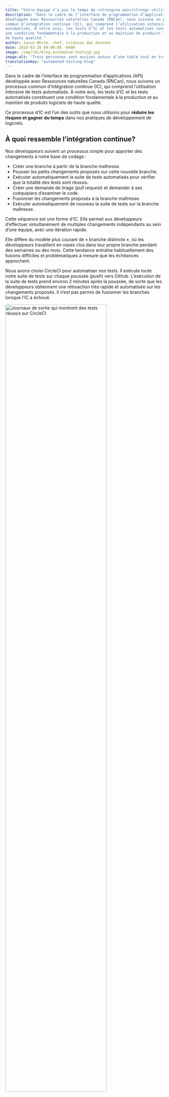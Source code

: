 ```yaml
---
title: "Votre équipe n’a pas le temps de <strong>ne pas</strong> utiliser les tests automatisés"
description: "Dans le cadre de l’interface de programmation d’applications (API)
développée avec Ressources naturelles Canada (RNCan), nous suivons un processus
commun d’intégration continue (IC), qui comprend l’utilisation intensive de tests
automatisés. À notre avis, les tests d’IC et les tests automatisés constituent
une condition fondamentale à la production et au maintien de produits logiciels
de haute qualité."
author: Jason White, chef, sciences des données
date: 2018-03-26 09:00:00 -0400
image: /img/cds/blog-automated-testing.jpg
image-alt: "Trois personnes sont assises autour d’une table tout en travaillant sur des ordinateurs portables. Une personne montre du doigt l’écran de la personne en face d’elle qui montre un signe d’accord."
translationKey: "automated-testing-blog"
---
```


Dans le cadre de l’interface de programmation d’applications (API) développée avec Ressources naturelles Canada (RNCan), nous suivons un processus commun d’intégration continue (IC), qui comprend l’utilisation intensive de tests automatisés. À notre avis, les tests d’IC et les tests automatisés constituent une condition fondamentale à la production et au maintien de produits logiciels de haute qualité.

Ce processus d’IC est l’un des outils que nous utilisons pour **réduire les risques et gagner du temps** dans nos pratiques de développement de logiciels.

## À quoi ressemble l’intégration continue?

Nos développeurs suivent un processus simple pour apporter des changements à notre base de codage&nbsp;:

* Créer une branche à partir de la branche maîtresse.
* Pousser les petits changements proposés sur cette nouvelle branche.
* Exécuter automatiquement la suite de tests automatisés pour vérifier que la totalité des tests sont réussis.
* Créer une demande de tirage (*pull request*) et demander à ses coéquipiers d’examiner le code.
* Fusionner les changements proposés à la branche maîtresse.
* Exécuter automatiquement de nouveau la suite de tests sur la branche maîtresse.

Cette séquence est une forme d’IC. Elle permet aux développeurs d’effectuer simultanément de multiples changements indépendants au sein d’une équipe, avec une itération rapide.

Elle diffère du modèle plus courant de « branche distincte », où les développeurs travaillent en vases clos dans leur propre branche pendant des semaines ou des mois. Cette tendance entraîne habituellement des fusions difficiles et problématiques à mesure que les échéances approchent.

Nous avons choisi CircleCI pour automatiser nos tests. Il exécute toute notre suite de tests sur chaque poussée (*push*) vers Github. L’exécution de la suite de tests prend environ 2 minutes après la poussée, de sorte que les développeurs obtiennent une rétroaction très rapide et automatisée sur les changements proposés. Il n’est pas permis de fusionner les branches lorsque l’IC a échoué.

<img width="80%" alt="Journaux de sortie qui montrent des tests réussis sur CircleCI" src="/img/cds/nrcan3-img1.png">

Réussite de l’exécution de l’IC

<img width="80%" alt="Journaux de sortie qui montrent trois tests réussis et un test échoué sur CircleCI" src="/img/cds/nrcan3-img2.png">
<img width="80%" alt="Journaux de sortie qui montrent un test échoué" src="/img/cds/nrcan3-img3.png">

Échec de l’exécution de l’IC

La branche maîtresse ne peut jamais demeurer en état de défaillance. Cet état, connu sous le nom de « branche maîtresse cassée » ou de « branche maîtresse rouge », est traité comme une situation urgente qui doit être corrigée immédiatement, d’ordinaire simplement en revenant sur le changement qui l’a compromise.

## C’est bien, mais qu’en est-il du temps et des coûts?

Il a fallu environ 45 minutes pour configurer CircleCI afin d’exécuter une suite de tests existante. La suite de tests prend environ 2 minutes à chaque fois. Le recours à CircleCI dans ce projet nous coûte environ 50 $ par mois (50 $ par mois, et non 50 $ par mois par utilisateur).

Lorsque nous discutons de ces efforts avec d’autres équipes, elles affirment souvent qu’elles aimeraient suivre cette approche, mais qu’elles n’ont pas assez de temps. Nous ne sommes pas d’accord&nbsp;: votre équipe n’a pas le temps de **ne pas** utiliser les tests automatisés. À court terme, c’est peut-être correct (discutable), mais ce n’est certainement pas logique à moyen et à long terme.

Une suite de tests fiable et complète offre de nombreux avantages à long terme&nbsp;:

* Les nouveaux membres de l’équipe ou les membres moins expérimentés peuvent être intégrés rapidement et en toute sécurité.
* Les développeurs sont en mesure de fournir le code rapidement et avec confiance.
* Les étapes de test distinctes sont inutiles, ce qui améliore la vitesse d’itération.

## Attendez, vous n’avez pas de testeurs de logiciels distincts?

C’est exact. L’idée selon laquelle les développeurs ne devraient pas tester leur propre code est franchement dépassée. Des modèles comme le [développement piloté par les tests](https://fr.wikipedia.org/wiki/Test_driven_development) sont des pratiques modernes qui donnent lieu à un code de qualité supérieure et qui sont courantes dans l’industrie aujourd’hui.

Avec cette approche, une fonction de test distincte est contre-productive, car elle externalise la responsabilité de la qualité des codes en dehors de l’équipe de développement. Le repérage des bogues devient le problème de quelqu’un d’autre, et celanne favorise pas le développement de logiciels de bonne qualité. Par conséquent, nous n’avons pas besoin de spécialistes en assurance de la qualité.

## Résultats

La [base de codage de l’API](https://github.com/cds-snc/nrcan_api)est de très grande qualité, et chaque membre de l’équipe peut en être fier. Cette façon de faire nous a permis d’intégrer à l’équipe de nouveaux membres de divers niveaux de compétence, facilement et de façon sécuritaire, et de faire en sorte qu’ils puissent pousser leurs premiers changements un jour ou deux après leur arrivée. Nous pouvons compter sur notre infrastructure de test pour nous assurer que les gens peuvent apporter des changements de façon indépendante et sécuritaire.

Nos coéquipiers sont habilités à essayer de nouvelles approches pour résoudre des problèmes ou réduire la dette technique. Ils ont l’assurance que la suite de tests est là pour rattraper leurs erreurs. S’ils ne comprennent pas une partie de la base de codage, la suite de tests est un excellent point de départ pour voir des exemples de la façon dont le code est conçu pour être utilisé.

Le meilleur résultat est peut-être le plus simple&nbsp;: après l’application de ces pratiques pendant six semaines, aucun membre de l’équipe n’envisagerait de revenir en arrière.

Nous parlerons davantage des aspects techniques de l’API que nous élaborons avec RNCan. Entre-temps, vous pouvez lire nos billets précédents sur ce partenariat&nbsp;:

* [Partie 1 – Effectuer la recherche utilisateur de RNCan: orienter la conception d’une API](https://numerique.canada.ca/2018/02/15/a-la-recherche-utilisateur-avec-RNCan/)
* [Partie 2 – Travailler dans les locaux de RNCan pendant une semaine](https://numerique.canada.ca/2018/02/15/b-travailler-dans-les-locaux-de-RNCan/)
